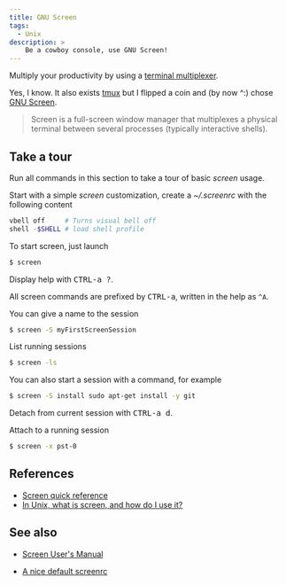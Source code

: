 ```yaml
---
title: GNU Screen
tags:
  - Unix
description: >
    Be a cowboy console, use GNU Screen!
---
```


Multiply your productivity by using a [terminal multiplexer](http://en.wikipedia.org/wiki/Terminal_multiplexer).

Yes, I know. It also exists [tmux](http://tmux.sourceforge.net/) but I flipped a coin and (by now ^:) chose [GNU Screen][1].

> Screen is a full-screen window manager that multiplexes a physical terminal between several processes (typically interactive  shells).

## Take a tour

Run all commands in this section to take a tour of basic *screen* usage.

Start with a simple *screen* customization, create a *~/.screenrc* with the following content

```bash
vbell off     # Turns visual bell off
shell -$SHELL # load shell profile
```

To start screen, just launch

```bash
$ screen
```

Display help with <kbd>CTRL-a ?</kbd>.

All screen commands are prefixed by <kbd>CTRL-a</kbd>, written in the help as `^A`.

You can give a name to the session

```bash
$ screen -S myFirstScreenSession
```

List running sessions

```bash
$ screen -ls
```

You can also start a session with a command, for example

```bash
$ screen -S install sudo apt-get install -y git
```

Detach from current session with <kbd>CTRL-a d</kbd>.

Attach to a running session

```bash
$ screen -x pst-0
```

## References

* [Screen quick reference][2]
* [In Unix, what is screen, and how do I use it?][3]

## See also

* [Screen User's Manual][4]
* [A nice default screenrc][5]

  [1]: http://www.gnu.org/software/screen/ "GNU Screen"
  [2]: http://aperiodic.net/screen/quick_reference "Screen quick reference"
  [3]: https://kb.iu.edu/d/acuy "In Unix, what is screen, and how do I use it?"
  [4]: http://www.gnu.org/software/screen/manual/screen.html "Screen User's Manual"
  [5]: https://gist.github.com/ChrisWills/1337178 "A nice default screenrc"

